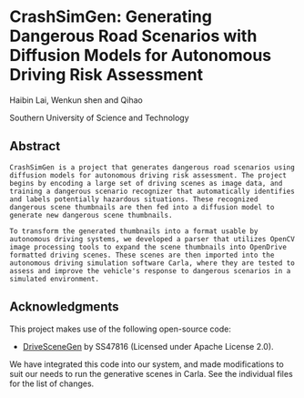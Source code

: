 # CrashSimGen: Generating Dangerous Road Scenarios with Diffusion Models for Autonomous Driving Risk Assessment

Haibin Lai, Wenkun shen and Qihao

Southern University of Science and Technology

## Abstract

    CrashSimGen is a project that generates dangerous road scenarios using diffusion models for autonomous driving risk assessment. The project begins by encoding a large set of driving scenes as image data, and training a dangerous scenario recognizer that automatically identifies and labels potentially hazardous situations. These recognized dangerous scene thumbnails are then fed into a diffusion model to generate new dangerous scene thumbnails.

    To transform the generated thumbnails into a format usable by autonomous driving systems, we developed a parser that utilizes OpenCV image processing tools to expand the scene thumbnails into OpenDrive formatted driving scenes. These scenes are then imported into the autonomous driving simulation software Carla, where they are tested to assess and improve the vehicle's response to dangerous scenarios in a simulated environment.

## Acknowledgments

This project makes use of the following open-source code:

- [DriveSceneGen](https://github.com/SS47816/DriveSceneGen.git) by SS47816 (Licensed under Apache License 2.0).

We have integrated this code into our system, and made modifications to suit our needs to run the generative scenes in Carla. See the individual files for the list of changes.
